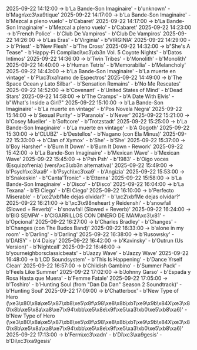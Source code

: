 2025-09-22 14:12:00 -> b'La Bande-Son Imaginaire' - b'unknown' - b'Magn\xc3\xa9tique'
2025-09-22 14:17:00 -> b'La Bande-Son Imaginaire' - b'Mezcal a pleno vuelo' - b'Cabaret'
2025-09-22 14:17:00 -> b'La Bande-Son Imaginaire' - b'Mezcal a pleno vuelo' - b'Cabaret'
2025-09-22 14:23:00 -> b'French Police' - b'Club De Vampiros' - b'Club De Vampiros'
2025-09-22 14:26:00 -> b'Las Eras' - b'Virginia' - b'VIRGINIA'
2025-09-22 14:29:00 -> b'Priest' - b'New Flesh' - b'The Cross'
2025-09-22 14:32:00 -> b"She's A Tease" - b'Happy-Fi Compilaci\xc3\xb3n Vol. 5 Coyote Nights' - b'Datos Intimos'
2025-09-22 14:36:00 -> b'Twin Tribes' - b'Monolith' - b'Monolith'
2025-09-22 14:40:00 -> b'Human Tetris' - b'Memorabilia' - b'Melancholy'
2025-09-22 14:43:00 -> b'La Bande-Son Imaginaire' - b'La muerte en vintage' - b'P\xc3\xa1ramo de Espectros'
2025-09-22 14:49:00 -> b'The Space Ocean y Lato Silbar' - b'Sensation Remains' - b'No Me Rescates'
2025-09-22 14:52:00 -> b'Covenant' - b'United States of Mind' - b'Dead Stars'
2025-09-22 14:58:00 -> b'The Cramps' - b'A Date With Elvis' - b"What's Inside a Girl?"
2025-09-22 15:10:00 -> b'La Bande-Son Imaginaire' - b'La muerte en vintage' - b'Pos Novela Negra'
2025-09-22 15:14:00 -> b'Sexual Purity' - b'Paranoia' - b'Never'
2025-09-22 15:21:00 -> b'Cosey Mueller' - b'Softcore' - b'Trotzstadt'
2025-09-22 15:25:00 -> b'La Bande-Son Imaginaire' - b'La muerte en vintage' - b'A Gogoth'
2025-09-22 15:30:00 -> b'CLUBZ' - b'Destellos' - b'Nagano (con Ela Minus)'
2025-09-22 15:33:00 -> b'Clan of Xymox' - b'She' - b'She'
2025-09-22 15:37:00 -> b'Boy Harsher' - b'Burn It Down' - b'Burn It Down - Rework'
2025-09-22 15:42:00 -> b'La Bande-Son Imaginaire' - b'Mexican Wave' - b'Mexican Wave'
2025-09-22 15:45:00 -> b'Psh Psh' - b'1983' - b'Oigo voces (Esquizofrenia) (versi\xc3\xb3n alternativa)'
2025-09-22 15:49:00 -> b'Psych\xc3\xa9' - b'Psych\xc3\xa9' - b'Angizia'
2025-09-22 15:53:00 -> b'Snakeskin' - b"Canta'Tronic" - b'Etterna'
2025-09-22 15:58:00 -> b'La Bande-Son Imaginaire' - b'Disco' - b'Disco'
2025-09-22 16:04:00 -> b'La Texana' - b'El Ciego' - b'El Ciego'
2025-09-22 16:10:00 -> b'Perfecto Miserable' - b'\xc2\xbfMe dejas olvidar?' - b'\xc2\xbfMe dejas olvidar?'
2025-09-22 16:21:00 -> b'\xc3\x98neheart y Reidenshi' - b'snowfall (Slowed + Reverb)' - b'snowfall (Slowed + Reverb)'
2025-09-22 16:24:00 -> b'BIG SEMPA' - b'CIGARRILLOS CON DINERO DE MAM\xc3\x81' - b'Opcional'
2025-09-22 16:27:00 -> b'Charles Bradley' - b'Changes' - b'Changes (con The Budos Band)'
2025-09-22 16:33:00 -> b'alone in my room' - b'Darling' - b'Darling'
2025-09-22 16:38:00 -> b'Rusowsky' - b'DAISY' - b'4 Daisy'
2025-09-22 16:42:00 -> b'Kavinsky' - b'Outrun (Us Version)' - b'Nightcall'
2025-09-22 16:46:00 -> b'yourneighborsclassicbeats' - b'Jazzy Wave' - b'Jazzy Wave'
2025-09-22 16:48:00 -> b'LCD Soundsystem' - b'This Is Happening' - b'Dance Yrself Clean'
2025-09-22 16:57:00 -> b'Childish Gambino' - b'Summer Pack' - b'Feels Like Summer'
2025-09-22 17:02:00 -> b'Johnny Garso' - b'Espada y Rosa Hasta que Muera' - b'Femme Fatale'
2025-09-22 17:05:00 -> b'Toshiro' - b'Hunting Soul (from "Dan Da Dan" Season 2 Soundtrack)' - b'Hunting Soul'
2025-09-22 17:09:00 -> b'Chatterbox' - b'New Type of Hero (\xe3\x80\x8a\xe5\x87\xb8\xe5\x8f\x98\xe8\x8b\xb1\xe9\x9b\x84X\xe3\x80\x8b\xe5\x8a\xa8\xe7\x94\xbb\xe5\x8e\x9f\xe5\xa3\xb0\xe5\xb8\xa6)' - b'New Type of Hero (\xe3\x80\x8a\xe5\x87\xb8\xe5\x8f\x98\xe8\x8b\xb1\xe9\x9b\x84X\xe3\x80\x8b\xe5\x8a\xa8\xe7\x94\xbb\xe5\x8e\x9f\xe5\xa3\xb0\xe5\xb8\xa6)'
2025-09-22 17:13:00 -> b'Ferm\xc3\xadn' - b'Di\xc3\xa9gesis' - b'Di\xc3\xa9gesis'
